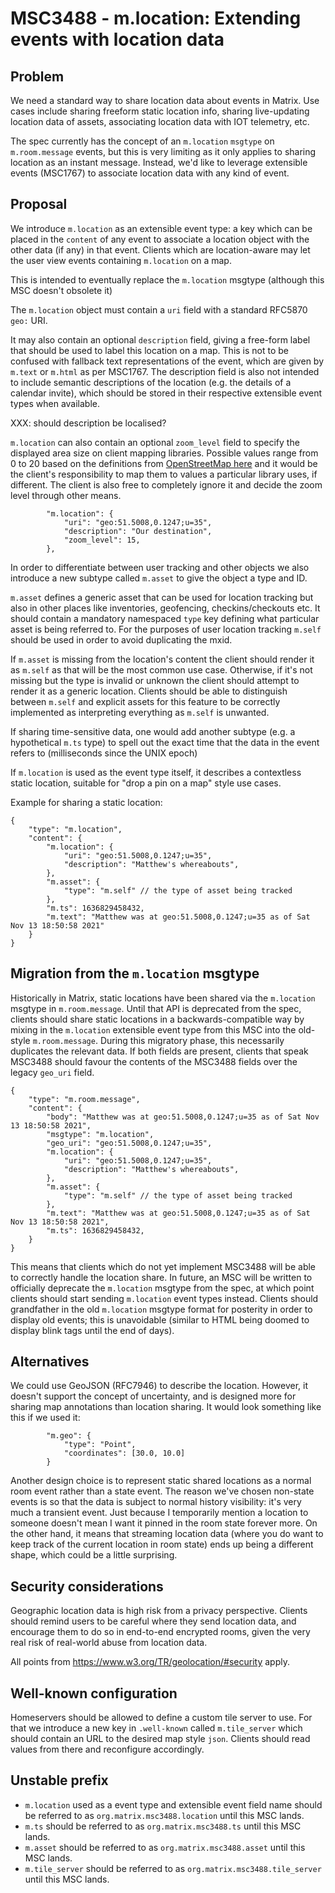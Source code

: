 # MSC3488 - m.location: Extending events with location data

## Problem

We need a standard way to share location data about events in Matrix. Use
cases include sharing freeform static location info, sharing live-updating
location data of assets, associating location data with IOT telemetry, etc.

The spec currently has the concept of an `m.location` `msgtype` on
`m.room.message` events, but this is very limiting as it only applies to
sharing location as an instant message.  Instead, we'd like to leverage
extensible events (MSC1767) to associate location data with any kind of
event.

## Proposal

We introduce `m.location` as an extensible event type: a key which can be
placed in the `content` of any event to associate a location object with the
other data (if any) in that event.  Clients which are location-aware may
let the user view events containing `m.location` on a map.

This is intended to eventually replace the `m.location` msgtype (although this
MSC doesn't obsolete it)

The `m.location` object must contain a `uri` field with a standard RFC5870 `geo:` URI.

It may also contain an optional `description` field, giving a
free-form label that should be used to label this location on a map. This is
not to be confused with fallback text representations of the event, which are
given by `m.text` or `m.html` as per MSC1767.  The description field is also
not intended to include semantic descriptions of the location (e.g. the
details of a calendar invite), which should be stored in their respective
extensible event types when available.

XXX: should description be localised?

`m.location` can also contain an optional `zoom_level` field to specify the 
displayed area size on client mapping libraries.
Possible values range from 0 to 20 based on the definitions from 
[OpenStreetMap here](https://wiki.openstreetmap.org/wiki/Zoom_levels) and it
would be the client's responsibility to map them to values a particular library
uses, if different. The client is also free to completely ignore it and decide
the zoom level through other means.

```json5
        "m.location": {
            "uri": "geo:51.5008,0.1247;u=35",
            "description": "Our destination",
            "zoom_level": 15,
        },
```

In order to differentiate between user tracking and other objects we also
introduce a new subtype called `m.asset` to give the object a type and ID.

`m.asset` defines a generic asset that can be used for location tracking 
but also in other places like inventories, geofencing, checkins/checkouts etc.
It should contain a mandatory namespaced `type` key defining what particular 
asset is being referred to. 
For the purposes of user location tracking `m.self` should be used in order to
avoid duplicating the mxid.

If `m.asset` is missing from the location's content the client should render it 
as `m.self` as that will be the most common use case. 
Otherwise, if it's not missing but the type is invalid or unknown the client 
should attempt to render it as a generic location. 
Clients should be able to distinguish between `m.self` and explicit assets for
this feature to be correctly implemented as interpreting everything as `m.self`
is unwanted.


If sharing time-sensitive data, one would add another subtype (e.g. a
hypothetical `m.ts` type) to spell out the exact time that the data in the
event refers to (milliseconds since the UNIX epoch)

If `m.location` is used as the event type itself, it describes a contextless
static location, suitable for "drop a pin on a map" style use cases.

Example for sharing a static location:

```json5
{
    "type": "m.location",
    "content": {
        "m.location": {
            "uri": "geo:51.5008,0.1247;u=35",
            "description": "Matthew's whereabouts",
        },
        "m.asset": {
            "type": "m.self" // the type of asset being tracked
        },
        "m.ts": 1636829458432,
        "m.text": "Matthew was at geo:51.5008,0.1247;u=35 as of Sat Nov 13 18:50:58 2021"
    }
}
```

## Migration from the `m.location` msgtype

Historically in Matrix, static locations have been shared via the `m.location`
msgtype in `m.room.message`. Until that API is deprecated from the spec,
clients should share static locations in a backwards-compatible way by mixing
in the `m.location` extensible event type from this MSC into the old-style
`m.room.message`.  During this migratory phase, this necessarily duplicates the
relevant data.  If both fields are present, clients that speak MSC3488 should
favour the contents of the MSC3488 fields over the legacy `geo_uri` field.

```json5
{
    "type": "m.room.message",
    "content": {
        "body": "Matthew was at geo:51.5008,0.1247;u=35 as of Sat Nov 13 18:50:58 2021",
        "msgtype": "m.location",
        "geo_uri": "geo:51.5008,0.1247;u=35",
        "m.location": {
            "uri": "geo:51.5008,0.1247;u=35",
            "description": "Matthew's whereabouts",
        },
        "m.asset": {
            "type": "m.self" // the type of asset being tracked
        },
        "m.text": "Matthew was at geo:51.5008,0.1247;u=35 as of Sat Nov 13 18:50:58 2021",
        "m.ts": 1636829458432,
    }
}
```

This means that clients which do not yet implement MSC3488 will be able to
correctly handle the location share. In future, an MSC will be written to
officially deprecate the `m.location` msgtype from the spec, at which point
clients should start sending `m.location` event types instead.  Clients should
grandfather in the old `m.location` msgtype format for posterity in order to
display old events; this is unavoidable (similar to HTML being doomed to display
blink tags until the end of days).

## Alternatives

We could use GeoJSON (RFC7946) to describe the location.  However, it doesn't
support the concept of uncertainty, and is designed more for sharing map
annotations than location sharing. It would look something like this if we
used it:

```json5
        "m.geo": {
            "type": "Point", 
            "coordinates": [30.0, 10.0]
        }
```

Another design choice is to represent static shared locations as a normal room
event rather than a state event.  The reason we've chosen non-state events is
so that the data is subject to normal history visibility: it's very much a
transient event. Just because I temporarily mention a location to someone
doesn't mean I want it pinned in the room state forever more.  On the other
hand, it means that streaming location data (where you do want to keep track
of the current location in room state) ends up being a different shape, which
could be a little surprising.

## Security considerations

Geographic location data is high risk from a privacy perspective.
Clients should remind users to be careful where they send location data,
and encourage them to do so in end-to-end encrypted rooms, given the
very real risk of real-world abuse from location data.

All points from https://www.w3.org/TR/geolocation/#security apply.

## Well-known configuration

Homeservers should be allowed to define a custom tile server to use. For that 
we introduce a new key in `.well-known` called `m.tile_server` which should 
contain an URL to the desired map style `json`.
Clients should read values from there and reconfigure accordingly.

## Unstable prefix

 * `m.location` used as a event type and extensible event field name should be
referred to as `org.matrix.msc3488.location` until this MSC lands.
 * `m.ts` should be referred to as `org.matrix.msc3488.ts` until this MSC lands.
 * `m.asset` should be referred to as `org.matrix.msc3488.asset` until this MSC lands.
 * `m.tile_server` should be referred to as `org.matrix.msc3488.tile_server` until this MSC lands.
